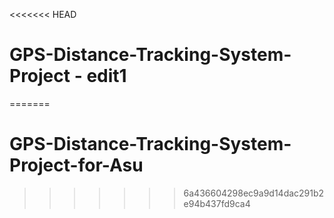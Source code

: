 <<<<<<< HEAD
# GPS-Distance-Tracking-System-Project - edit1 
=======
# GPS-Distance-Tracking-System-Project-for-Asu
>>>>>>> 6a436604298ec9a9d14dac291b2e94b437fd9ca4
